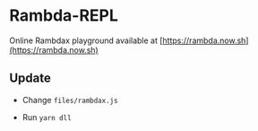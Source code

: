# Rambda-REPL

Online Rambdax playground available at [https://rambda.now.sh](https://rambda.now.sh)

## Update

- Change `files/rambdax.js`

- Run `yarn dll`